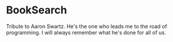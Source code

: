 
# BookSearch

Tribute to Aaron Swartz. He's the one who leads me to the road of programming. I will always remember what he's done for all of us.
